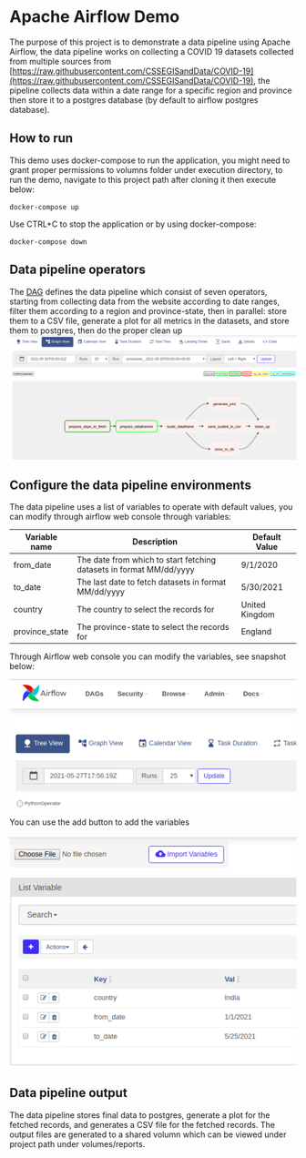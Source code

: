 # Apache Airflow Demo
The purpose of this project is to demonstrate a data pipeline
using Apache Airflow, the data pipeline works on collecting a COVID 19
datasets collected from multiple sources from 
[https://raw.githubusercontent.com/CSSEGISandData/COVID-19](https://raw.githubusercontent.com/CSSEGISandData/COVID-19),
 the pipeline collects data within a date range for a specific region and province 
 then store it to a postgres database (by default to airflow postgres database).

## How to run
This demo uses docker-compose to run the application, you might need to grant proper permissions
to volumns folder under execution directory, to run the demo, navigate to this 
project path after cloning it then execute below:

```shell script
docker-compose up
```
Use CTRL+C to stop the application or by using docker-compose:

```shell script
docker-compose down
```

## Data pipeline operators
The [DAG](docs/01-demo-dag.png) defines the data pipeline which 
consist of seven operators, starting from collecting data from
the website according to date ranges, filter them according to a region and
province-state, then in parallel: store them to a CSV file, generate a plot
for all metrics in the datasets, and store them to postgres, then do the proper
clean up
![data-pipeline-operators](docs/02-dags-operators.png)

## Configure the data pipeline environments
The data pipeline uses a list of variables to operate with default values, you can
modify through airflow web console through variables:

| Variable name  | Description                                                         | Default Value  |
|----------------|---------------------------------------------------------------------|----------------|
| from_date      | The date from which to start fetching datasets in format MM/dd/yyyy | 9/1/2020       |
| to_date        | The last date to fetch datasets in format MM/dd/yyyy                | 5/30/2021      |
| country        | The country to select the records for                               | United Kingdom |
| province_state | The province-state to select the records for                        | England        |

Through Airflow web console you can modify the variables, see snapshot below:

![Modify Variables](docs/04-variables.png)

You can use the add button to add the variables

![Variables list](docs/05-variables.png)

## Data pipeline output
The data pipeline stores final data to postgres, generate a plot for the fetched records,
and generates a CSV file for the fetched records. The output files are generated to
a shared volumn which can be viewed under project path under volumes/reports. 